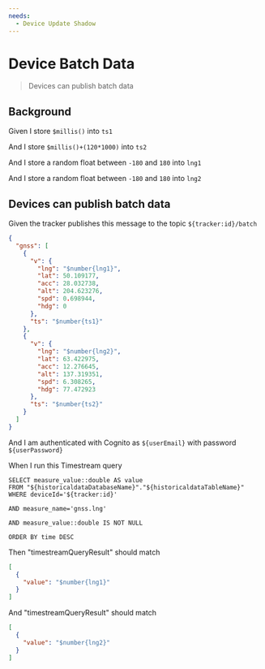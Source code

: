 ```yaml
---
needs:
  - Device Update Shadow
---
```


# Device Batch Data

> Devices can publish batch data

## Background

Given I store `$millis()` into `ts1`

And I store `$millis()+(120*1000)` into `ts2`

And I store a random float between `-180` and `180` into `lng1`

And I store a random float between `-180` and `180` into `lng2`

## Devices can publish batch data

Given the tracker publishes this message to the topic `${tracker:id}/batch`

```json
{
  "gnss": [
    {
      "v": {
        "lng": "$number{lng1}",
        "lat": 50.109177,
        "acc": 28.032738,
        "alt": 204.623276,
        "spd": 0.698944,
        "hdg": 0
      },
      "ts": "$number{ts1}"
    },
    {
      "v": {
        "lng": "$number{lng2}",
        "lat": 63.422975,
        "acc": 12.276645,
        "alt": 137.319351,
        "spd": 6.308265,
        "hdg": 77.472923
      },
      "ts": "$number{ts2}"
    }
  ]
}
```

And I am authenticated with Cognito as `${userEmail}` with password
`${userPassword}`

When I run this Timestream query

```
SELECT measure_value::double AS value
FROM "${historicaldataDatabaseName}"."${historicaldataTableName}"
WHERE deviceId='${tracker:id}'

AND measure_name='gnss.lng'

AND measure_value::double IS NOT NULL

ORDER BY time DESC
```

Then "timestreamQueryResult" should match

```json
[
  {
    "value": "$number{lng1}"
  }
]
```

And "timestreamQueryResult" should match

```json
[
  {
    "value": "$number{lng2}"
  }
]
```

